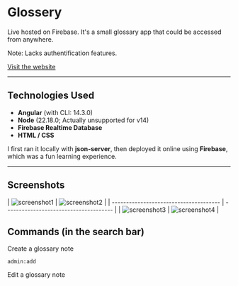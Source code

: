 # Glossery

Live hosted on Firebase. It's a small glossary app that could be accessed from anywhere. 

Note: Lacks authentification features.

[Visit the website](https://glossery-8113e.web.app/home)

---

## Technologies Used

* **Angular** (with CLI: 14.3.0)
* **Node** (22.18.0; Actually unsupported for v14)
* **Firebase Realtime Database**
* **HTML / CSS**

I first ran it locally with **json-server**, then deployed it online using **Firebase**, which was a fun learning experience.

---

## Screenshots

| ![screenshot1](<img width="1920" height="881" alt="image" src="https://github.com/user-attachments/assets/e516aca5-8f10-444b-9a15-78ff472f0105" />
) | ![screenshot2](<img width="1211" height="810" alt="image" src="https://github.com/user-attachments/assets/9b563b62-7528-42d1-9721-3f530eb959cf" />
) |
| -------------------------------------- | -------------------------------------- |
| ![screenshot3](./screenshots/pic3.png) | ![screenshot4](./screenshots/pic4.png) |

## Commands (in the search bar)

Create a glossary note
```
admin:add
```

Edit a glossary note

